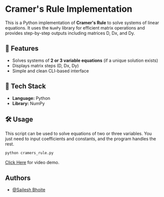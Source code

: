 # Cramer's Rule Implementation

This is a Python implementation of **Cramer's Rule** to solve systems of linear equations. It uses the `NumPy` library for efficient matrix operations and provides step-by-step outputs including matrices D, Dx, and Dy.

## 🧮 Features

- Solves systems of **2 or 3 variable equations** (if a unique solution exists)
- Displays matrix steps (D, Dx, Dy)
- Simple and clean CLI-based interface

## 🚀 Tech Stack

- **Language:** Python
- **Library:** NumPy

## 🛠️ Usage

This script can be used to solve equations of two or three variables. You just need to input coefficients and constants, and the program handles the rest.

```bash
python cramers_rule.py
```

[Click Here](https://www.linkedin.com/posts/sailesh-bhoite_i-was-just-wondering-how-could-be-solving-activity-7296687229521793025-_ewe?utm_source=share&utm_medium=member_desktop&rcm=ACoAAEgWZHsBTswwPEbC-Z3cAWUiezWgCnj6xf4) for video demo.

## Authors

- [@Sailesh Bhoite](https://github.com/Sailesh-Bhoite)

